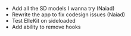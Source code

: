 - Add all the SD models I wanna try (Naiad)
- Rewrite the app to fix codesign issues (Naiad)
- Test ElleKit on sideloaded
- Add ability to remove hooks
